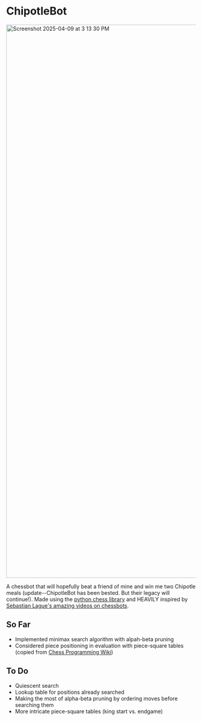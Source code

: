 # ChipotleBot
<img width="1466" alt="Screenshot 2025-04-09 at 3 13 30 PM" src="https://github.com/user-attachments/assets/b0135557-57b1-45c1-8450-56cf889c6af3" />

A chessbot that will hopefully beat a friend of mine and win me two Chipotle meals (update--ChipotleBot has been bested. But their legacy will continue!). Made using the [python chess library](https://python-chess.readthedocs.io/en/latest/) and HEAVILY inspired by [Sebastian Lague's amazing videos on chessbots](https://www.youtube.com/playlist?list=PLFt_AvWsXl0cvHyu32ajwh2qU1i6hl77c).

## So Far
- Implemented minimax search algorithm with alpah-beta pruning
- Considered piece positioning in evaluation with piece-square tables (copied from [Chess Programming Wiki](https://www.chessprogramming.org/Simplified_Evaluation_Function))

## To Do
- Quiescent search
- Lookup table for positions already searched
- Making the most of alpha-beta pruning by ordering moves before searching them
- More intricate piece-square tables (king start vs. endgame)
